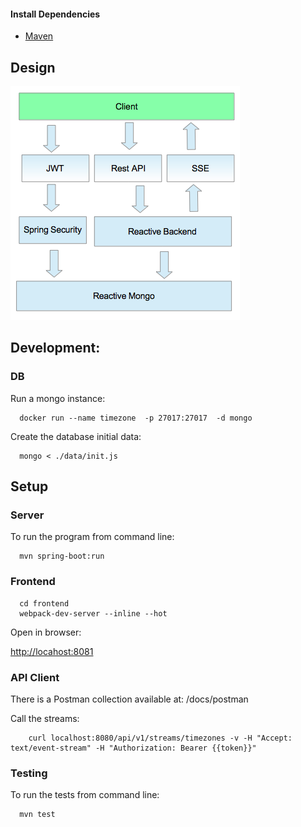 

#### Install Dependencies
* [Maven](https://maven.apache.org/)

## Design

![View at "docs/design.png"](docs/design.png)

## Development:


### DB
Run a mongo instance:
```
  docker run --name timezone  -p 27017:27017  -d mongo
```

Create the database initial data:
```
  mongo < ./data/init.js
```


## Setup

### Server
To run the program from command line:
```
  mvn spring-boot:run
```

### Frontend
```
  cd frontend
  webpack-dev-server --inline --hot
```

Open in browser:

[http://locahost:8081](http://locahost:8081)


### API Client

There is a Postman collection available at: /docs/postman

Call the streams:
```
    curl localhost:8080/api/v1/streams/timezones -v -H "Accept: text/event-stream" -H "Authorization: Bearer {{token}}"
```

### Testing
To run the tests from command line:
```
  mvn test
```
